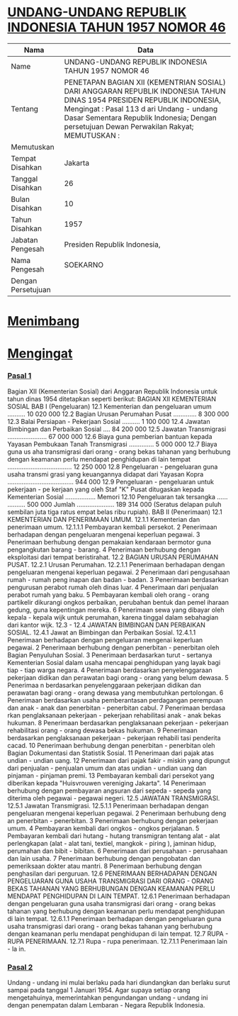 # [UNDANG-UNDANG REPUBLIK INDONESIA TAHUN 1957 NOMOR 46](http://example.org/legal/peraturan/uu/1957/46)

| Nama | Data |
| ------ | ----- |
|Name|UNDANG-UNDANG REPUBLIK INDONESIA TAHUN 1957 NOMOR 46|
|Tentang| PENETAPAN BAGIAN XII (KEMENTRIAN SOSIAL) DARI ANGGARAN REPUBLIK INDONESIA TAHUN DINAS 1954 PRESIDEN REPUBLIK INDONESIA, Mengingat : Pasal 113 d ari Undang - undang Dasar Sementara Republik Indonesia; Dengan persetujuan Dewan Perwakilan Rakyat; MEMUTUSKAN :|
|Memutuskan||
|Tempat Disahkan|Jakarta|
|Tanggal Disahkan|26|
|Bulan Disahkan|10|
|Tahun Disahkan|1957|
|Jabatan Pengesah|Presiden Republik Indonesia,|
|Nama Pengesah|SOEKARNO|
|Dengan Persetujuan||
# [Menimbang](http://example.org/legal/peraturan/uu/1957/46/menimbang)

# [Mengingat](http://example.org/legal/peraturan/uu/1957/46/mengingat)


### [Pasal 1](http://example.org/legal/peraturan/uu/1957/46/pasal/0001)
Bagian XII (Kementerian Sosial) dari Anggaran Republik Indonesia untuk tahun dinas 1954 ditetapkan seperti berikut: BAGIAN XII KEMENTERIAN SOSIAL BAB I (Pengeluaran) 12.1 Kementerian dan pengeluaran umum .......... 10 020 000 12.2 Bagian Urusan Perumahan Pusat ............. 8 300 000 12.3 Balai Persiapan - Pekerjaan Sosial .......... 1 100 000 12.4 Jawatan Bimbingan dan Perbaikan Sosial .... 84 200 000 12.5 Jawatan Transmigrasi ...................... 67 000 000 12.6 Biaya guna pemberian bantuan kepada Yayasan Pembukaan Tanah Transmigrasi .............. 5 000 000 12.7 Biaya guna us aha transmigrasi dari orang - orang bekas tahanan yang berhubung dengan keamanan perlu mendapat penghidupan di lain tempat .................................... 12 250 000 12.8 Pengeluaran - pengeluaran guna usaha transmi grasi yang keuangannya didapat dari Yayasan Kopra ..................................... 944 000 12.9 Pengeluaran - pengeluaran untuk pekerjaan - pe kerjaan yang oleh Staf "K" Pusat ditugaskan kepada Kementerian Sosial ................. Memori 12.10 Pengeluaran tak tersangka ...... .......... 500 000 Jumlah ..................... 189 314 000 (Seratus delapan puluh sembilan juta tiga ratus empat belas ribu rupiah). BAB II (Penerimaan) 12.1 KEMENTERIAN DAN PENERIMAAN UMUM. 12.1.1 Kementerian dan penerimaan umum. 12.1.1.1 Pembayaran kembali persekot. 2 Penerimaan berhadapan dengan pengeluaran mengenai keperluan pegawai. 3 Penerimaan berhubung dengan pemakaian kendaraan bermotor guna pengangkutan barang - barang. 4 Penerimaan berhubung dengan eksploitasi dari tempat beristirahat. 12.2 BAGIAN URUSAN PERUMAHAN PUSAT. 12.2.1 Urusan Perumahan. 12.2.1.1 Penerimaan berhadapan dengan pengeluaran mengenai keperluan pegawai. 2 Penerimaan dari pengusahaan rumah - rumah peng inapan dan badan - badan. 3 Penerimaan berdasarkan pengurusan perabot rumah oleh dinas luar. 4 Penerimaan dari penjualan perabot rumah yang baku. 5 Pembayaran kembali oleh orang - orang partikelir dikurangi ongkos perbaikan, perubahan bentuk dan pemel iharaan gedung, guna kepentingan mereka. 6 Penerimaan sewa yang dibayar oleh kepala - kepala wijk untuk perumahan, karena tinggal dalam sebahagian dari kantor wijk. 12.3 - 12.4 JAWATAN BIMBINGAN DAN PERBAIKAN SOSIAL. 12.4.1 Jawat an Bimbingan dan Perbaikan Sosial. 12.4.1.1 Penerimaan berhadapan dengan pengeluaran mengenai keperluan pegawai. 2 Penerimaan berhubung dengan penerbitan - penerbitan oleh Bagian Penyuluhan Sosial. 3 Penerimaan berdasarkan turut - sertanya Kementerian Sosial dalam usaha mencapai penghidupan yang layak bagi tiap - tiap warga negara. 4 Penerimaan berdasarkan penyelenggaraan pekerjaan didikan dan perawatan bagi orang - orang yang belum dewasa. 5 Penerimaa n berdasarkan penyelenggaraan pekerjaan didikan dan perawatan bagi orang - orang dewasa yang membutuhkan pertolongan. 6 Penerimaan berdasarkan usaha pemberantasan perdagangan perempuan dan anak - anak dan penerbitan - penerbitan cabul. 7 Penerimaan berdasa rkan penglaksanaan pekerjaan - pekerjaan rehabilitasi anak - anak bekas hukuman. 8 Penerimaan berdasarkan penglaksanaan pekerjaan - pekerjaan rehabilitasi orang - orang dewasa bekas hukuman. 9 Penerimaan berdasarkan penglaksanaan pekerjaan - pekerjaan rehabili tasi penderita cacad. 10 Penerimaan berhubung dengan penerbitan - penerbitan oleh Bagian Dokumentasi dan Statistik Sosial. 11 Penerimaan dari pajak atas undian - undian uang. 12 Penerimaan dari pajak fakir - miskin yang dipungut dari penjualan - penjualan umum dan atas undian - undian uang dan pinjaman - pinjaman premi. 13 Pembayaran kembali dari persekot yang diberikan kepada "Huisvrouwen vereniging Jakarta". 14 Penerimaan berhubung dengan pembayaran angsuran dari sepeda - sepeda yang diterima oleh pegawai - pegawai negeri. 12.5 JAWATAN TRANSMIGRASI. 12.5.1 Jawatan Transmigrasi. 12.5.1.1 Penerimaan berhadapan dengan pengeluaran mengenai keperluan pegawai. 2 Penerimaan berhubung deng an penerbitan - penerbitan. 3 Penerimaan berhubung dengan pekerjaan umum. 4 Pembayaran kembali dari ongkos - ongkos perjalanan. 5 Pembayaran kembali dari hutang - hutang transmigran tentang alat - alat perlengkapan (alat - alat tani, textiel, mangkok - piring ), jaminan hidup, perumahan dan bibit - bibitan. 6 Penerimaan dari perusahaan - perusahaan dan lain usaha. 7 Penerimaan berhubung dengan pengobatan dan pemeriksaan dokter atau mantri. 8 Penerimaan berhubung dengan penghasilan dari perguruan. 12.6 PENERIMAAN BERHADAPAN DENGAN PENGELUARAN GUNA USAHA TRANSMIGRASI DARI ORANG - ORANG BEKAS TAHANAN YANG BERHUBUNGAN DENGAN KEAMANAN PERLU MENDAPAT PENGHIDUPAN DI LAIN TEMPAT. 12.6.1 Penerimaan berhadapan dengan pengeluaran guna usaha transmigrasi dari orang - orang bekas tahanan yang berhubung dengan keamanan perlu mendapat penghidupan di lain tempat. 12.6.1.1 Penerimaan berhadapan dengan pengeluaran guna usaha transmigrasi dari orang - orang bekas tahanan yang berhubung dengan keamanan perlu mendapat penghidupan di lain tempat. 12.7 RUPA - RUPA PENERIMAAN. 12.7.1 Rupa - rupa penerimaan. 12.7.1.1 Penerimaan lain - la in.


### [Pasal 2](http://example.org/legal/peraturan/uu/1957/46/pasal/0002)
Undang - undang ini mulai berlaku pada hari diundangkan dan berlaku surut sampai pada tanggal 1 Januari 1954. Agar supaya setiap orang mengetahuinya, memerintahkan pengundangan undang - undang ini dengan penempatan dalam Lembaran - Negara Republik Indonesia.
